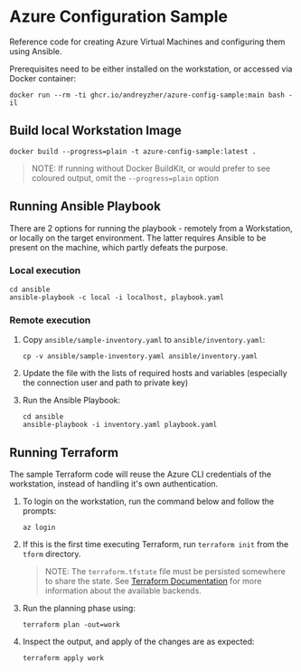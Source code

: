 # Azure Configuration Sample

Reference code for creating Azure Virtual Machines and configuring them using Ansible.

Prerequisites need to be either installed on the workstation, or accessed via Docker container:

```
docker run --rm -ti ghcr.io/andreyzher/azure-config-sample:main bash -il
```

## Build local Workstation Image

```
docker build --progress=plain -t azure-config-sample:latest .
```

> NOTE: If running without Docker BuildKit, or would prefer to see coloured output, omit the `--progress=plain` option

## Running Ansible Playbook

There are 2 options for running the playbook - remotely from a Workstation, or locally on the target environment. The latter requires Ansible to be present on the machine, which partly defeats the purpose.

### Local execution

```
cd ansible
ansible-playbook -c local -i localhost, playbook.yaml
```

### Remote execution

1. Copy `ansible/sample-inventory.yaml` to `ansible/inventory.yaml`:

    ```
    cp -v ansible/sample-inventory.yaml ansible/inventory.yaml
    ```

2. Update the file with the lists of required hosts and variables (especially the connection user and path to private key)

3. Run the Ansible Playbook:

    ```
    cd ansible
    ansible-playbook -i inventory.yaml playbook.yaml
    ```

## Running Terraform

The sample Terraform code will reuse the Azure CLI credentials of the workstation, instead of handling it's own authentication.

1. To login on the workstation, run the command below and follow the prompts:

    ```
    az login
    ```

2. If this is the first time executing Terraform, run `terraform init` from the `tform` directory.

    > NOTE: The `terraform.tfstate` file must be persisted somewhere to share the state.
    > See [Terraform Documentation](https://www.terraform.io/language/settings/backends) for more information about the available backends.

3. Run the planning phase using:

    ```
    terraform plan -out=work
    ```

4. Inspect the output, and apply of the changes are as expected:

    ```
    terraform apply work
    ```
